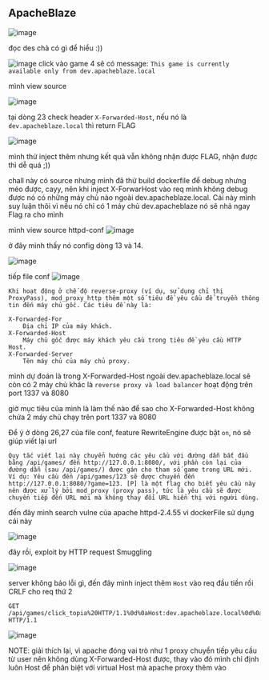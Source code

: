 ## ApacheBlaze
![image](../img/4.1.png)

đọc des chả có gì để hiểu :))

![image](../img/4.2.png)
click vào game 4 sẽ có message: `This game is currently available only from dev.apacheblaze.local`

mình view source

![image](../img/4.3.png)

tại dòng 23 check header `X-Forwarded-Host`, nếu nó là `dev.apacheblaze.local` thì return FLAG

![image](../img/4.4.png)

mình thử inject thêm nhưng kết quả vẫn không nhận được FLAG, nhận được thì dễ quá ;))

chall này có source nhưng mình đã thử build dockerfile để debug nhưng méo được, cayy, nên khi inject X-ForwarHost vào req mình không debug được nó có những máy chủ nào ngoài dev.apacheblaze.local. Cái này mình suy luận thôi vì nếu nó chỉ có 1 máy chủ dev.apacheblaze nó sẽ nhả ngay Flag ra cho mình

mình view source httpd-conf
![image](../img/4.5.png)

ở đây mình thấy nó config dòng 13 và 14. 

![image](../img/4.6.png)

tiếp file conf
![image](../img/4.7.png)

```
Khi hoạt động ở chế độ reverse-proxy (ví dụ, sử dụng chỉ thị ProxyPass), mod_proxy_http thêm một số tiêu đề yêu cầu để truyền thông tin đến máy chủ gốc. Các tiêu đề này là: 

X-Forwarded-For 
    Địa chỉ IP của máy khách. 
X-Forwarded-Host 
    Máy chủ gốc được máy khách yêu cầu trong tiêu đề yêu cầu HTTP Host. 
X-Forwarded-Server 
    Tên máy chủ của máy chủ proxy.
```

mình dự đoán là trong X-Forwarded-Host ngoài dev.apacheblaze.local sẽ còn có 2 máy chủ khác là `reverse proxy và load balancer` hoạt động trên port 1337 và 8080

giờ mục tiêu của mình là làm thế nào để sao cho X-Forwarded-Host không chứa 2 máy chủ chạy trên port 1337 và 8080

Để ý ở dòng 26,27 của file conf, feature RewriteEngine được bật `on`, nó sẽ giúp viết lại url 

`
Quy tắc viết lại này chuyển hướng các yêu cầu với đường dẫn bắt đầu bằng /api/games/ đến http://127.0.0.1:8080/, với phần còn lại của đường dẫn (sau /api/games/) được gán cho tham số game trong URL mới.
Ví dụ: Yêu cầu đến /api/games/123 sẽ được chuyển đến http://127.0.0.1:8080/?game=123.
[P] là một flag cho biết yêu cầu này nên được xử lý bởi mod_proxy (proxy pass), tức là yêu cầu sẽ được chuyển tiếp đến URL mới mà không thay đổi URL hiển thị với người dùng.
`

đến đây mình search vulne của apache httpd-2.4.55 vì dockerFile sử dụng cái này

![image](../img/4.8.png)

đây rồi, exploit by HTTP request Smuggling

![image](../img/4.8.png)

server không báo lỗi gì, đến đây mình inject thêm `Host` vào req đầu tiền rồi CRLF cho req thứ 2 
```
GET /api/games/click_topia%20HTTP/1.1%0d%0aHost:dev.apacheblaze.local%0d%0a%0d%0aGET%20/chandoi HTTP/1.1
```

![image](../img/4.10.png)

NOTE: giải thích lại, vì apache đóng vai trò như 1 proxy chuyển tiếp yêu cầu từ user nên không dùng X-Forwarded-Host được, thay vào đó mình chỉ định luôn Host để phân biệt với virtual Host mà apache proxy thêm vào